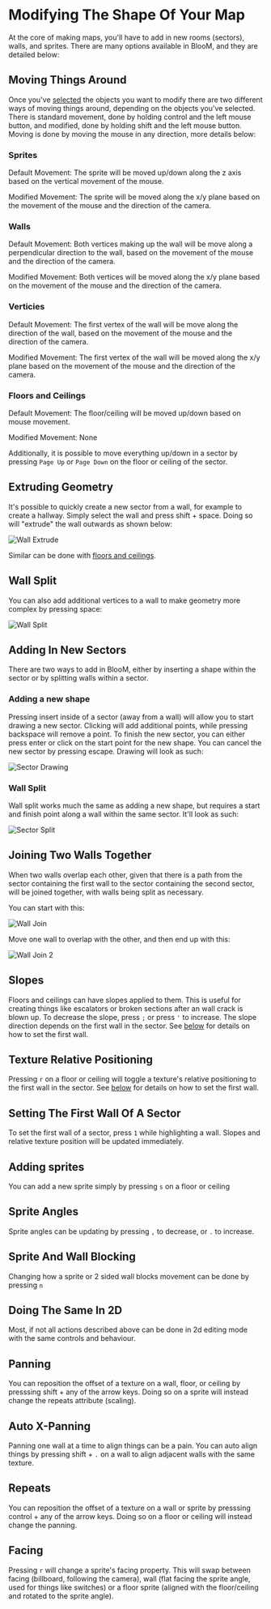 # Modifying The Shape Of Your Map

At the core of making maps, you'll have to add in new rooms (sectors), walls, and sprites. There are many options available in BlooM, and they are detailed below:

## Moving Things Around

Once you've [selected](NAVIGATION.md###selecting-objects-in-3d) the objects you want to modify there are two different ways of moving things around, depending on the objects you've selected. There is standard movement, done by holding control and the left mouse button, and modified, done by holding shift and the left mouse button. Moving is done by moving the mouse in any direction, more details below:

### Sprites

Default Movement: The sprite will be moved up/down along the z axis based on the vertical movement of the mouse.

Modified Movement: The sprite will be moved along the x/y plane based on the movement of the mouse and the direction of the camera.

### Walls

Default Movement: Both vertices making up the wall will be move along a perpendicular direction to the wall, based on the movement of the mouse and the direction of the camera.

Modified Movement: Both vertices will be moved along the x/y plane based on the movement of the mouse and the direction of the camera.

### Verticies

Default Movement: The first vertex of the wall will be move along the direction of the wall, based on the movement of the mouse and the direction of the camera.

Modified Movement: The first vertex of the wall will be moved along the x/y plane based on the movement of the mouse and the direction of the camera.

### Floors and Ceilings

Default Movement: The floor/ceiling will be moved up/down based on mouse movement.

Modified Movement: None

Additionally, it is possible to move everything up/down in a sector by pressing `Page Up` or `Page Down` on the floor or ceiling of the sector.

## Extruding Geometry

It's possible to quickly create a new sector from a wall, for example to create a hallway. Simply select the wall and press shift + space. Doing so will "extrude" the wall outwards as shown below:

![Wall Extrude](map_geometry/extrude_wall.png)

Similar can be done with [floors and ceilings](ROR.md).

## Wall Split

You can also add additional vertices to a wall to make geometry more complex by pressing space:

![Wall Split](map_geometry/wall_split.png)

## Adding In New Sectors

There are two ways to add in BlooM, either by inserting a shape within the sector or by splitting walls within a sector.

### Adding a new shape

Pressing insert inside of a sector (away from a wall) will allow you to start drawing a new sector. Clicking will add additional points, while pressing backspace will remove a point. To finish the new sector, you can either press enter or click on the start point for the new shape. You can cancel the new sector by pressing escape. Drawing will look as such:

![Sector Drawing](map_geometry/sector_insert.png)


### Wall Split

Wall split works much the same as adding a new shape, but requires a start and finish point along a wall within the same sector. It'll look as such:

![Sector Split](map_geometry/sector_split.png)

## Joining Two Walls Together

When two walls overlap each other, given that there is a path from the sector containing the first wall to the sector containing the second sector, will be joined together, with walls being split as necessary.

You can start with this:

![Wall Join](map_geometry/wall_join.png)

Move one wall to overlap with the other, and then end up with this:

![Wall Join 2](map_geometry/wall_join_2.png)

## Slopes

Floors and ceilings can have slopes applied to them. This is useful for creating things like escalators or broken sections after an wall crack is blown up. To decrease the slope, press `;` or press `'` to increase. The slope direction depends on the first wall in the sector. See [below](##setting-the-first-wall-of-a-sector) for details on how to set the first wall.

## Texture Relative Positioning

Pressing `r` on a floor or ceiling will toggle a texture's relative positioning to the first wall in the sector. See [below](##setting-the-first-wall-of-a-sector) for details on how to set the first wall.

## Setting The First Wall Of A Sector

To set the first wall of a sector, press `1` while highlighting a wall. Slopes and relative texture position will be updated immediately.

## Adding sprites

You can add a new sprite simply by pressing `s` on a floor or ceiling

## Sprite Angles

Sprite angles can be updating by pressing `,` to decrease, or `.` to increase.

## Sprite And Wall Blocking

Changing how a sprite or 2 sided wall blocks movement can be done by pressing `n`

## Doing The Same In 2D

Most, if not all actions described above can be done in 2d editing mode with the same controls and behaviour.

## Panning

You can reposition the offset of a texture on a wall, floor, or ceiling by presssing shift + any of the arrow keys. Doing so on a sprite will instead change the repeats attribute (scaling).

## Auto X-Panning

Panning one wall at a time to align things can be a pain. You can auto align things by pressing shift + `.` on a wall to align adjacent walls with the same texture.

## Repeats

You can reposition the offset of a texture on a wall or sprite by presssing control + any of the arrow keys. Doing so on a floor or ceiling will instead change the panning.

## Facing

Pressing `r` will change a sprite's facing property. This will swap between facing (billboard, following the camera), wall (flat facing the sprite angle, used for things like switches) or a floor sprite (aligned with the floor/ceiling and rotated to the sprite angle).